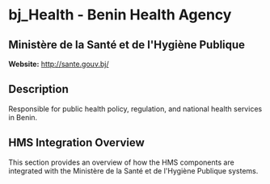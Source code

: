# bj_Health - Benin Health Agency

## Ministère de la Santé et de l'Hygiène Publique

**Website:** http://sante.gouv.bj/

## Description

Responsible for public health policy, regulation, and national health services in Benin.

## HMS Integration Overview

This section provides an overview of how the HMS components are integrated with the Ministère de la Santé et de l'Hygiène Publique systems.
